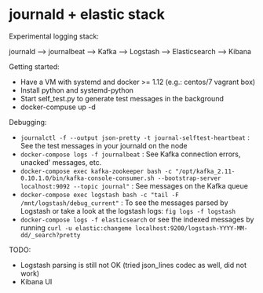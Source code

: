 # journald + elastic stack

Experimental logging stack:

journald --> journalbeat --> Kafka --> Logstash --> Elasticsearch --> Kibana

Getting started:
 * Have a VM with systemd and docker >= 1.12 (e.g.: centos/7 vagrant box)
 * Install python and systemd-python
 * Start self_test.py to generate test messages in the background
 * docker-compuse up -d

Debugging:
 * `journalctl -f --output json-pretty -t journal-selftest-heartbeat` : See the test messages in your journald on the node
 * `docker-compose logs -f journalbeat` : See Kafka connection errors, unacked' messages, etc.
 * `docker-compose exec kafka-zookeeper bash -c "/opt/kafka_2.11-0.10.1.0/bin/kafka-console-consumer.sh --bootstrap-server localhost:9092 --topic journal"` : See messages on the Kafka queue
 * `docker-compose exec logstash bash -c "tail -F /mnt/logstash/debug_current"` : To see the messages parsed by Logstash or take a look at the logstash logs: `fig logs -f logstash`
 * `docker-compose logs -f elasticsearch` or see the indexed messages by running `curl -u elastic:changeme localhost:9200/logstash-YYYY-MM-dd/_search?pretty` 

TODO:
 * Logstash parsing is still not OK (tried json_lines codec as well, did not work)
 * Kibana UI

